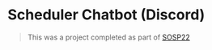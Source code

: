 # Scheduler Chatbot (Discord)
> This was a project completed as part of [SOSP22](https://sosp22.com)
